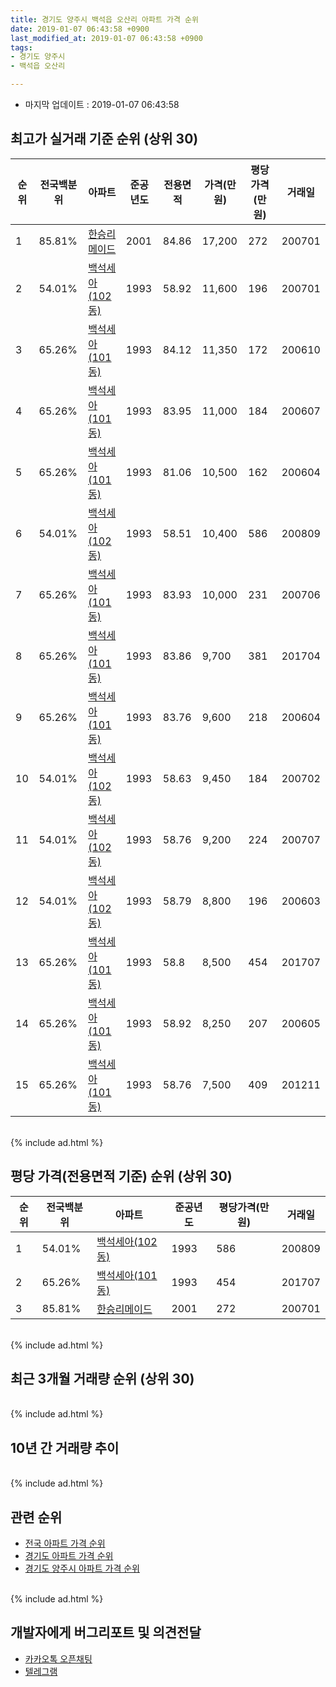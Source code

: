 ```yaml
---
title: 경기도 양주시 백석읍 오산리 아파트 가격 순위
date: 2019-01-07 06:43:58 +0900
last_modified_at: 2019-01-07 06:43:58 +0900
tags:
- 경기도 양주시
- 백석읍 오산리

---
```


* 마지막 업데이트 : 2019-01-07 06:43:58

## 최고가 실거래 기준 순위 (상위 30)


|순위|전국백분위|아파트|준공년도|전용면적|가격(만원)|평당가격(만원)|거래일|
|---|---|---|---|---|---|---|---|
|1|85.81%|[한승리메이드](https://search.naver.com/search.naver?query=%EA%B2%BD%EA%B8%B0%EB%8F%84+%EC%96%91%EC%A3%BC%EC%8B%9C+%EB%B0%B1%EC%84%9D%EC%9D%8D+%EC%98%A4%EC%82%B0%EB%A6%AC+%ED%95%9C%EC%8A%B9%EB%A6%AC%EB%A9%94%EC%9D%B4%EB%93%9C)|2001|84.86|17,200|272|200701|
|2|54.01%|[백석세아(102동)](https://search.naver.com/search.naver?query=%EA%B2%BD%EA%B8%B0%EB%8F%84+%EC%96%91%EC%A3%BC%EC%8B%9C+%EB%B0%B1%EC%84%9D%EC%9D%8D+%EC%98%A4%EC%82%B0%EB%A6%AC+%EB%B0%B1%EC%84%9D%EC%84%B8%EC%95%84%28102%EB%8F%99%29)|1993|58.92|11,600|196|200701|
|3|65.26%|[백석세아(101동)](https://search.naver.com/search.naver?query=%EA%B2%BD%EA%B8%B0%EB%8F%84+%EC%96%91%EC%A3%BC%EC%8B%9C+%EB%B0%B1%EC%84%9D%EC%9D%8D+%EC%98%A4%EC%82%B0%EB%A6%AC+%EB%B0%B1%EC%84%9D%EC%84%B8%EC%95%84%28101%EB%8F%99%29)|1993|84.12|11,350|172|200610|
|4|65.26%|[백석세아(101동)](https://search.naver.com/search.naver?query=%EA%B2%BD%EA%B8%B0%EB%8F%84+%EC%96%91%EC%A3%BC%EC%8B%9C+%EB%B0%B1%EC%84%9D%EC%9D%8D+%EC%98%A4%EC%82%B0%EB%A6%AC+%EB%B0%B1%EC%84%9D%EC%84%B8%EC%95%84%28101%EB%8F%99%29)|1993|83.95|11,000|184|200607|
|5|65.26%|[백석세아(101동)](https://search.naver.com/search.naver?query=%EA%B2%BD%EA%B8%B0%EB%8F%84+%EC%96%91%EC%A3%BC%EC%8B%9C+%EB%B0%B1%EC%84%9D%EC%9D%8D+%EC%98%A4%EC%82%B0%EB%A6%AC+%EB%B0%B1%EC%84%9D%EC%84%B8%EC%95%84%28101%EB%8F%99%29)|1993|81.06|10,500|162|200604|
|6|54.01%|[백석세아(102동)](https://search.naver.com/search.naver?query=%EA%B2%BD%EA%B8%B0%EB%8F%84+%EC%96%91%EC%A3%BC%EC%8B%9C+%EB%B0%B1%EC%84%9D%EC%9D%8D+%EC%98%A4%EC%82%B0%EB%A6%AC+%EB%B0%B1%EC%84%9D%EC%84%B8%EC%95%84%28102%EB%8F%99%29)|1993|58.51|10,400|586|200809|
|7|65.26%|[백석세아(101동)](https://search.naver.com/search.naver?query=%EA%B2%BD%EA%B8%B0%EB%8F%84+%EC%96%91%EC%A3%BC%EC%8B%9C+%EB%B0%B1%EC%84%9D%EC%9D%8D+%EC%98%A4%EC%82%B0%EB%A6%AC+%EB%B0%B1%EC%84%9D%EC%84%B8%EC%95%84%28101%EB%8F%99%29)|1993|83.93|10,000|231|200706|
|8|65.26%|[백석세아(101동)](https://search.naver.com/search.naver?query=%EA%B2%BD%EA%B8%B0%EB%8F%84+%EC%96%91%EC%A3%BC%EC%8B%9C+%EB%B0%B1%EC%84%9D%EC%9D%8D+%EC%98%A4%EC%82%B0%EB%A6%AC+%EB%B0%B1%EC%84%9D%EC%84%B8%EC%95%84%28101%EB%8F%99%29)|1993|83.86|9,700|381|201704|
|9|65.26%|[백석세아(101동)](https://search.naver.com/search.naver?query=%EA%B2%BD%EA%B8%B0%EB%8F%84+%EC%96%91%EC%A3%BC%EC%8B%9C+%EB%B0%B1%EC%84%9D%EC%9D%8D+%EC%98%A4%EC%82%B0%EB%A6%AC+%EB%B0%B1%EC%84%9D%EC%84%B8%EC%95%84%28101%EB%8F%99%29)|1993|83.76|9,600|218|200604|
|10|54.01%|[백석세아(102동)](https://search.naver.com/search.naver?query=%EA%B2%BD%EA%B8%B0%EB%8F%84+%EC%96%91%EC%A3%BC%EC%8B%9C+%EB%B0%B1%EC%84%9D%EC%9D%8D+%EC%98%A4%EC%82%B0%EB%A6%AC+%EB%B0%B1%EC%84%9D%EC%84%B8%EC%95%84%28102%EB%8F%99%29)|1993|58.63|9,450|184|200702|
|11|54.01%|[백석세아(102동)](https://search.naver.com/search.naver?query=%EA%B2%BD%EA%B8%B0%EB%8F%84+%EC%96%91%EC%A3%BC%EC%8B%9C+%EB%B0%B1%EC%84%9D%EC%9D%8D+%EC%98%A4%EC%82%B0%EB%A6%AC+%EB%B0%B1%EC%84%9D%EC%84%B8%EC%95%84%28102%EB%8F%99%29)|1993|58.76|9,200|224|200707|
|12|54.01%|[백석세아(102동)](https://search.naver.com/search.naver?query=%EA%B2%BD%EA%B8%B0%EB%8F%84+%EC%96%91%EC%A3%BC%EC%8B%9C+%EB%B0%B1%EC%84%9D%EC%9D%8D+%EC%98%A4%EC%82%B0%EB%A6%AC+%EB%B0%B1%EC%84%9D%EC%84%B8%EC%95%84%28102%EB%8F%99%29)|1993|58.79|8,800|196|200603|
|13|65.26%|[백석세아(101동)](https://search.naver.com/search.naver?query=%EA%B2%BD%EA%B8%B0%EB%8F%84+%EC%96%91%EC%A3%BC%EC%8B%9C+%EB%B0%B1%EC%84%9D%EC%9D%8D+%EC%98%A4%EC%82%B0%EB%A6%AC+%EB%B0%B1%EC%84%9D%EC%84%B8%EC%95%84%28101%EB%8F%99%29)|1993|58.8|8,500|454|201707|
|14|65.26%|[백석세아(101동)](https://search.naver.com/search.naver?query=%EA%B2%BD%EA%B8%B0%EB%8F%84+%EC%96%91%EC%A3%BC%EC%8B%9C+%EB%B0%B1%EC%84%9D%EC%9D%8D+%EC%98%A4%EC%82%B0%EB%A6%AC+%EB%B0%B1%EC%84%9D%EC%84%B8%EC%95%84%28101%EB%8F%99%29)|1993|58.92|8,250|207|200605|
|15|65.26%|[백석세아(101동)](https://search.naver.com/search.naver?query=%EA%B2%BD%EA%B8%B0%EB%8F%84+%EC%96%91%EC%A3%BC%EC%8B%9C+%EB%B0%B1%EC%84%9D%EC%9D%8D+%EC%98%A4%EC%82%B0%EB%A6%AC+%EB%B0%B1%EC%84%9D%EC%84%B8%EC%95%84%28101%EB%8F%99%29)|1993|58.76|7,500|409|201211|


<br>
{% include ad.html %}
<br>

## 평당 가격(전용면적 기준) 순위 (상위 30)


|순위|전국백분위|아파트|준공년도|평당가격(만원)|거래일|
|---|---|---|---|---|---|
|1|54.01%|[백석세아(102동)](https://search.naver.com/search.naver?query=%EA%B2%BD%EA%B8%B0%EB%8F%84+%EC%96%91%EC%A3%BC%EC%8B%9C+%EB%B0%B1%EC%84%9D%EC%9D%8D+%EC%98%A4%EC%82%B0%EB%A6%AC+%EB%B0%B1%EC%84%9D%EC%84%B8%EC%95%84%28102%EB%8F%99%29)|1993|586|200809|
|2|65.26%|[백석세아(101동)](https://search.naver.com/search.naver?query=%EA%B2%BD%EA%B8%B0%EB%8F%84+%EC%96%91%EC%A3%BC%EC%8B%9C+%EB%B0%B1%EC%84%9D%EC%9D%8D+%EC%98%A4%EC%82%B0%EB%A6%AC+%EB%B0%B1%EC%84%9D%EC%84%B8%EC%95%84%28101%EB%8F%99%29)|1993|454|201707|
|3|85.81%|[한승리메이드](https://search.naver.com/search.naver?query=%EA%B2%BD%EA%B8%B0%EB%8F%84+%EC%96%91%EC%A3%BC%EC%8B%9C+%EB%B0%B1%EC%84%9D%EC%9D%8D+%EC%98%A4%EC%82%B0%EB%A6%AC+%ED%95%9C%EC%8A%B9%EB%A6%AC%EB%A9%94%EC%9D%B4%EB%93%9C)|2001|272|200701|


<br>
{% include ad.html %}
<br>

## 최근 3개월 거래량 순위 (상위 30)


<div style="width:100%;">
    <canvas id="deal_count_ranking" height="250"></canvas>
</div>


<script>
new Chart(document.getElementById("deal_count_ranking"), {
    type: 'horizontalBar',
    data: {
        labels: ['한승리메이드', '백석세아(101동)'],
        datasets: [{
            label: '실거래 수',
            data: [2, 1],
            borderColor: "rgba(255, 0, 128, 1)",
            backgroundColor: "rgba(255, 0, 128, 0.5)",
            fill: false,
        }]
    },
    options: {
        responsive: true,
        title: {
            display: true,
            text: '최근 3개월 거래량 순위'
        },
        tooltips: {
            mode: 'index',
            intersect: false,
            callbacks: {
                title: function(tooltipItems, data) {
                    return "실거래 수:";
                },
                label: function(tooltipItem, data) {
                    return data.labels[tooltipItem.index] + ": " + tooltipItem.xLabel;
                }
            }
        },
        hover: {
            mode: 'nearest',
            intersect: true
        },
        scales: {
            xAxes: [{
                display: true,
                scaleLabel: {
                    display: true,
                    labelString: '실거래 수'
                },
                ticks: {
                    suggestedMin: 0,
                }
            }],
            yAxes: [{
                display: true,
                ticks: {
                    autoSkip: false,
                    callback: function(value, index, values) {
                        if (value.length > 15)
                            return value.substr(0, 13) + "...";
                        else
                            return value;
                    }
                },
                scaleLabel: {
                    display: false,
                }
            }]
        }
    }
});

</script>


<br>
{% include ad.html %}
<br>

## 10년 간 거래량 추이


<div style="width:100%;">
    <canvas id="deal_progress" height="250"></canvas>
</div>

<script>
new Chart(document.getElementById("deal_progress"), {
    type: 'line',
    data: {
        labels: ['200901','200902','200903','200904','200905','200906','200907','200908','200909','200910','200911','200912','201001','201002','201003','201004','201005','201006','201007','201008','201009','201010','201011','201012','201101','201102','201103','201104','201105','201106','201107','201108','201109','201110','201111','201112','201201','201202','201203','201204','201205','201206','201207','201208','201209','201210','201211','201212','201301','201302','201303','201304','201305','201306','201307','201308','201309','201310','201311','201312','201401','201402','201403','201404','201405','201406','201407','201408','201409','201410','201411','201412','201501','201502','201503','201504','201505','201506','201507','201508','201509','201510','201511','201512','201601','201602','201603','201604','201605','201606','201607','201608','201609','201610','201611','201612','201701','201702','201703','201704','201705','201706','201707','201708','201709','201710','201711','201712','201801','201802','201803','201804','201805','201806','201807','201808','201809','201810','201811','201812','201901'],
        datasets: [{
            label: '실거래 수',
            pointRadius: 1,
            data: [0, 0, 2, 4, 4, 5, 1, 3, 6, 1, 1, 0, 2, 0, 2, 3, 6, 1, 4, 3, 6, 5, 4, 4, 6, 2, 15, 8, 7, 6, 6, 5, 3, 1, 2, 2, 2, 5, 5, 1, 6, 0, 0, 0, 5, 1, 4, 2, 5, 4, 3, 4, 0, 4, 0, 4, 2, 6, 3, 2, 3, 4, 8, 3, 4, 5, 2, 1, 8, 2, 3, 3, 3, 5, 9, 5, 11, 8, 8, 10, 5, 6, 4, 2, 5, 3, 6, 6, 8, 5, 4, 2, 6, 5, 5, 2, 1, 3, 6, 3, 3, 6, 5, 4, 3, 4, 1, 3, 2, 0, 6, 1, 4, 3, 2, 2, 1, 3, 1, 2, 0],
            borderColor: "rgba(255, 201, 14, 1)",
            backgroundColor: "rgba(255, 201, 14, 0.5)",
            fill: true,
        }]
    },
    options: {
        responsive: true,
        title: {
            display: true,
            text: '10년간 거래량 추이'
        },
        tooltips: {
            mode: 'index',
            intersect: false,
        },
        hover: {
            mode: 'nearest',
            intersect: true
        },
        scales: {
            xAxes: [{
                display: true,
                scaleLabel: {
                    display: true,
                    labelString: '년/월'
                }
            }],
            yAxes: [{
                display: true,
                ticks: {
                    suggestedMin: 0,
                },
                scaleLabel: {
                    display: true,
                    labelString: '실거래 수'
                }
            }]
        }
    }
});

</script>


<br>
{% include ad.html %}
<br>

## 관련 순위

- [전국 아파트 가격 순위](https://inasie.github.io/apt-ranking/전국)
- [경기도 아파트 가격 순위](https://inasie.github.io/apt-ranking/경기도)
- [경기도 양주시 아파트 가격 순위](https://inasie.github.io/apt-ranking/경기도-양주시)


<br>
{% include ad.html %}
<br>

## 개발자에게 버그리포트 및 의견전달

- [카카오톡 오픈채팅](https://open.kakao.com/o/gLJUAP4)
- [텔레그램](https://t.me/inasie)

